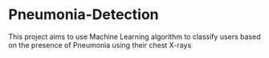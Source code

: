 # Pneumonia-Detection
This project aims to use Machine Learning algorithm to classify users based on the presence of Pneumonia using their chest X-rays

